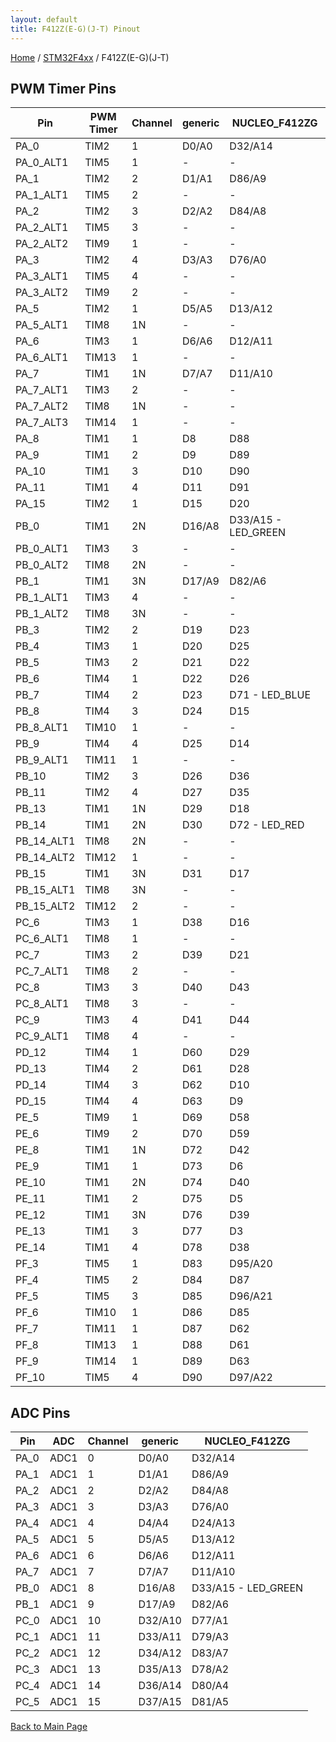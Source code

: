 ```yaml
---
layout: default
title: F412Z(E-G)(J-T) Pinout
---
```


[Home](../../index.md) / [STM32F4xx](../index.md) / F412Z(E-G)(J-T)

## PWM Timer Pins

| Pin | PWM Timer | Channel | generic | NUCLEO_F412ZG |
| --- | --- | --- | --- | --- |
| PA_0 | TIM2 | 1 | D0/A0 | D32/A14 |
| PA_0_ALT1 | TIM5 | 1 | - | - |
| PA_1 | TIM2 | 2 | D1/A1 | D86/A9 |
| PA_1_ALT1 | TIM5 | 2 | - | - |
| PA_2 | TIM2 | 3 | D2/A2 | D84/A8 |
| PA_2_ALT1 | TIM5 | 3 | - | - |
| PA_2_ALT2 | TIM9 | 1 | - | - |
| PA_3 | TIM2 | 4 | D3/A3 | D76/A0 |
| PA_3_ALT1 | TIM5 | 4 | - | - |
| PA_3_ALT2 | TIM9 | 2 | - | - |
| PA_5 | TIM2 | 1 | D5/A5 | D13/A12 |
| PA_5_ALT1 | TIM8 | 1N | - | - |
| PA_6 | TIM3 | 1 | D6/A6 | D12/A11 |
| PA_6_ALT1 | TIM13 | 1 | - | - |
| PA_7 | TIM1 | 1N | D7/A7 | D11/A10 |
| PA_7_ALT1 | TIM3 | 2 | - | - |
| PA_7_ALT2 | TIM8 | 1N | - | - |
| PA_7_ALT3 | TIM14 | 1 | - | - |
| PA_8 | TIM1 | 1 | D8 | D88 |
| PA_9 | TIM1 | 2 | D9 | D89 |
| PA_10 | TIM1 | 3 | D10 | D90 |
| PA_11 | TIM1 | 4 | D11 | D91 |
| PA_15 | TIM2 | 1 | D15 | D20 |
| PB_0 | TIM1 | 2N | D16/A8 | D33/A15 - LED_GREEN |
| PB_0_ALT1 | TIM3 | 3 | - | - |
| PB_0_ALT2 | TIM8 | 2N | - | - |
| PB_1 | TIM1 | 3N | D17/A9 | D82/A6 |
| PB_1_ALT1 | TIM3 | 4 | - | - |
| PB_1_ALT2 | TIM8 | 3N | - | - |
| PB_3 | TIM2 | 2 | D19 | D23 |
| PB_4 | TIM3 | 1 | D20 | D25 |
| PB_5 | TIM3 | 2 | D21 | D22 |
| PB_6 | TIM4 | 1 | D22 | D26 |
| PB_7 | TIM4 | 2 | D23 | D71 - LED_BLUE |
| PB_8 | TIM4 | 3 | D24 | D15 |
| PB_8_ALT1 | TIM10 | 1 | - | - |
| PB_9 | TIM4 | 4 | D25 | D14 |
| PB_9_ALT1 | TIM11 | 1 | - | - |
| PB_10 | TIM2 | 3 | D26 | D36 |
| PB_11 | TIM2 | 4 | D27 | D35 |
| PB_13 | TIM1 | 1N | D29 | D18 |
| PB_14 | TIM1 | 2N | D30 | D72 - LED_RED |
| PB_14_ALT1 | TIM8 | 2N | - | - |
| PB_14_ALT2 | TIM12 | 1 | - | - |
| PB_15 | TIM1 | 3N | D31 | D17 |
| PB_15_ALT1 | TIM8 | 3N | - | - |
| PB_15_ALT2 | TIM12 | 2 | - | - |
| PC_6 | TIM3 | 1 | D38 | D16 |
| PC_6_ALT1 | TIM8 | 1 | - | - |
| PC_7 | TIM3 | 2 | D39 | D21 |
| PC_7_ALT1 | TIM8 | 2 | - | - |
| PC_8 | TIM3 | 3 | D40 | D43 |
| PC_8_ALT1 | TIM8 | 3 | - | - |
| PC_9 | TIM3 | 4 | D41 | D44 |
| PC_9_ALT1 | TIM8 | 4 | - | - |
| PD_12 | TIM4 | 1 | D60 | D29 |
| PD_13 | TIM4 | 2 | D61 | D28 |
| PD_14 | TIM4 | 3 | D62 | D10 |
| PD_15 | TIM4 | 4 | D63 | D9 |
| PE_5 | TIM9 | 1 | D69 | D58 |
| PE_6 | TIM9 | 2 | D70 | D59 |
| PE_8 | TIM1 | 1N | D72 | D42 |
| PE_9 | TIM1 | 1 | D73 | D6 |
| PE_10 | TIM1 | 2N | D74 | D40 |
| PE_11 | TIM1 | 2 | D75 | D5 |
| PE_12 | TIM1 | 3N | D76 | D39 |
| PE_13 | TIM1 | 3 | D77 | D3 |
| PE_14 | TIM1 | 4 | D78 | D38 |
| PF_3 | TIM5 | 1 | D83 | D95/A20 |
| PF_4 | TIM5 | 2 | D84 | D87 |
| PF_5 | TIM5 | 3 | D85 | D96/A21 |
| PF_6 | TIM10 | 1 | D86 | D85 |
| PF_7 | TIM11 | 1 | D87 | D62 |
| PF_8 | TIM13 | 1 | D88 | D61 |
| PF_9 | TIM14 | 1 | D89 | D63 |
| PF_10 | TIM5 | 4 | D90 | D97/A22 |


## ADC Pins

| Pin | ADC | Channel | generic | NUCLEO_F412ZG |
| --- | --- | --- | --- | --- |
| PA_0 | ADC1 | 0 | D0/A0 | D32/A14 |
| PA_1 | ADC1 | 1 | D1/A1 | D86/A9 |
| PA_2 | ADC1 | 2 | D2/A2 | D84/A8 |
| PA_3 | ADC1 | 3 | D3/A3 | D76/A0 |
| PA_4 | ADC1 | 4 | D4/A4 | D24/A13 |
| PA_5 | ADC1 | 5 | D5/A5 | D13/A12 |
| PA_6 | ADC1 | 6 | D6/A6 | D12/A11 |
| PA_7 | ADC1 | 7 | D7/A7 | D11/A10 |
| PB_0 | ADC1 | 8 | D16/A8 | D33/A15 - LED_GREEN |
| PB_1 | ADC1 | 9 | D17/A9 | D82/A6 |
| PC_0 | ADC1 | 10 | D32/A10 | D77/A1 |
| PC_1 | ADC1 | 11 | D33/A11 | D79/A3 |
| PC_2 | ADC1 | 12 | D34/A12 | D83/A7 |
| PC_3 | ADC1 | 13 | D35/A13 | D78/A2 |
| PC_4 | ADC1 | 14 | D36/A14 | D80/A4 |
| PC_5 | ADC1 | 15 | D37/A15 | D81/A5 |


[Back to Main Page](../../index.md)